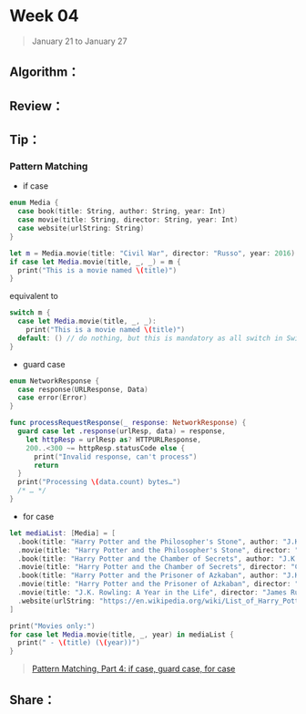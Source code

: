 # Week 04

> January 21 to January 27

## Algorithm：

## Review：

## Tip：
### Pattern Matching
- if case
```swift
enum Media {
  case book(title: String, author: String, year: Int)
  case movie(title: String, director: String, year: Int)
  case website(urlString: String)
}
```

```swift
let m = Media.movie(title: "Civil War", director: "Russo", year: 2016)
if case let Media.movie(title, _, _) = m {
  print("This is a movie named \(title)")
}
```
equivalent to
```swift
switch m {
  case let Media.movie(title, _, _):
    print("This is a movie named \(title)")
  default: () // do nothing, but this is mandatory as all switch in Swift must be exhaustive
}
```
- guard case
```swift
enum NetworkResponse {
  case response(URLResponse, Data)
  case error(Error)
}

func processRequestResponse(_ response: NetworkResponse) {
  guard case let .response(urlResp, data) = response,
    let httpResp = urlResp as? HTTPURLResponse,
    200..<300 ~= httpResp.statusCode else {
      print("Invalid response, can't process")
      return
  }
  print("Processing \(data.count) bytes…")
  /* … */
}
```
- for case
```swift
let mediaList: [Media] = [
  .book(title: "Harry Potter and the Philosopher's Stone", author: "J.K. Rowling", year: 1997),
  .movie(title: "Harry Potter and the Philosopher's Stone", director: "Chris Columbus", year: 2001),
  .book(title: "Harry Potter and the Chamber of Secrets", author: "J.K. Rowling", year: 1999),
  .movie(title: "Harry Potter and the Chamber of Secrets", director: "Chris Columbus", year: 2002),
  .book(title: "Harry Potter and the Prisoner of Azkaban", author: "J.K. Rowling", year: 1999),
  .movie(title: "Harry Potter and the Prisoner of Azkaban", director: "Alfonso Cuarón", year: 2004),
  .movie(title: "J.K. Rowling: A Year in the Life", director: "James Runcie", year: 2007),
  .website(urlString: "https://en.wikipedia.org/wiki/List_of_Harry_Potter-related_topics")
]

print("Movies only:")
for case let Media.movie(title, _, year) in mediaList {
  print(" - \(title) (\(year))")
}
```
> [Pattern Matching, Part 4: if case, guard case, for case](http://alisoftware.github.io/swift/pattern-matching/2016/05/16/pattern-matching-4/)

## Share：